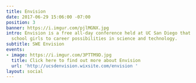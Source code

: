 ```yaml
---
title: Envision
date: 2017-06-29 15:06:00 -07:00
position: 3
banner: https://i.imgur.com/pjlMGNX.jpg
intro: Envision is a free all-day conference held at UC San Diego that exposes high
  school girls to career possibilities in science and technology.
subtitle: SWE Envision
events:
- image: https://i.imgur.com/3PTTM9D.jpg
  title: Click here to find out more about Envision
  url: 'http://ucsdenvision.wixsite.com/envision '
layout: social
---
```


